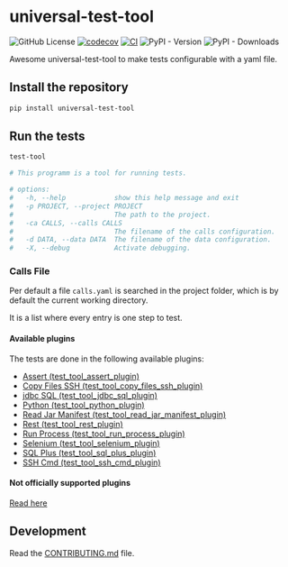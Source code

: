 # universal-test-tool

![GitHub License](https://img.shields.io/github/license/jackovsky8/universal-test-tool)
[![codecov](https://codecov.io/gh/jackovsky8/universal-test-tool/branch/main/graph/badge.svg?token=universal-test-tool_token_here)](https://codecov.io/gh/jackovsky8/universal-test-tool)
[![CI](https://github.com/jackovsky8/universal-test-tool/actions/workflows/main.yml/badge.svg)](https://github.com/jackovsky8/universal-test-tool/actions/workflows/main.yml)
![PyPI - Version](https://img.shields.io/pypi/v/universal-test-tool)
![PyPI - Downloads](https://img.shields.io/pypi/dm/universal-test-tool)

Awesome universal-test-tool to make tests configurable with a yaml file.

## Install the repository

```bash
pip install universal-test-tool
```

## Run the tests

```bash
test-tool

# This programm is a tool for running tests.

# options:
#   -h, --help            show this help message and exit
#   -p PROJECT, --project PROJECT
#                         The path to the project.
#   -ca CALLS, --calls CALLS
#                         The filename of the calls configuration.
#   -d DATA, --data DATA  The filename of the data configuration.
#   -X, --debug           Activate debugging.
```

### Calls File

Per default a file `calls.yaml` is searched in the project folder, which is by default the current working directory.

It is a list where every entry is one step to test.

#### Available plugins

The tests are done in the following available plugins:

- [Assert (test_tool_assert_plugin)](docs/plugins/assert.md)
- [Copy Files SSH (test_tool_copy_files_ssh_plugin)](docs/plugins/copy_files_ssh.md)
- [jdbc SQL (test_tool_jdbc_sql_plugin)](docs/plugins/jdbc_sql.md)
- [Python (test_tool_python_plugin)](docs/plugins/python.md)
- [Read Jar Manifest (test_tool_read_jar_manifest_plugin)](docs/plugins/read_jar_manifest.md)
- [Rest (test_tool_rest_plugin)](docs/plugins/rest.md)
- [Run Process (test_tool_run_process_plugin)](docs/plugins/run_process.md)
- [Selenium (test_tool_selenium_plugin)](docs/plugins/selenium.md)
- [SQL Plus (test_tool_sql_plus_plugin)](docs/plugins/sql_plus.md)
- [SSH Cmd (test_tool_ssh_cmd_plugin)](docs/plugins/ssh_cmd.md)

#### Not officially supported plugins

[Read here](docs/plugins/other.md)

## Development

Read the [CONTRIBUTING.md](CONTRIBUTING.md) file.

